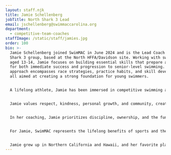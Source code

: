 ```yaml
---
layout: staff.njk
title: Jamie Schellenberg
jobTitle: North Shark 3 Lead
email: jschellenberg@swimmaccarolina.org
department:
  - competitive-team-coaches
staffImage: /static/staff/jamies.jpg
order: 100
bio: >-
  Jamie Schellenberg joined SwimMAC in June 2024 and is the Lead Coach for the
  Shark 3 group, based at the North HFFA/Davidson site. Working with swimmers
  aged 13-14, Jamie focuses on building essential skills that prepare athletes
  for both immediate success and progression to senior-level swimming. Her
  approach encompasses race strategies, practice habits, and skill development,
  all aimed at creating a strong foundation for young swimmers.


  A lifelong athlete, Jamie has been immersed in competitive swimming and triathlons, including representing Team USA at the World Triathlon Championships in New Zealand. She holds a Bachelor's degree in Criminal Justice and a Master’s in Counseling and is a Certified Level 3 Coach through the American Swimming Coaches Association, a Certified Dryland Coach, and a licensed psychotherapist specializing in youth. These combined skills provide her with a unique approach to coaching, as she brings mental strength training and life skills into her swim practices. Before SwimMAC, Jamie coached triathlon teams in the Bay Area, served as a mental strength coach for teen groups, and volunteered with Girls on the Run, fostering confidence and resilience in young athletes.


  Jamie values respect, kindness, personal growth, and community, creating a supportive and positive atmosphere on the pool deck. Her experience as a mother of three, two of whom swim for SwimMAC, gives her a parent’s perspective on coaching, allowing her to communicate effectively with swimmers of all ages. Patience, empathy, and her background in mental health make her an impactful and motivational leader.


  In her coaching, Jamie prioritizes discipline, ownership, and the fun that comes with hard work, guiding her athletes to support each other as they develop their skills. Currently, she is expanding SwimMAC’s dryland program and incorporating mental strength training for swimmers of all ages. Looking ahead, she hopes to contribute to an open water racing program, combining her passion for open water with her expertise.


  For Jamie, SwimMAC represents the lifelong benefits of sports and the character-building aspects of swimming. Her goal is to prepare swimmers who feel confident in their abilities, supportive of one another, and open to continuous growth. Her coaching philosophy centers on the idea that swimming is as much about building character as it is about technique and competition. Her children serve as her daily inspiration, and her favorite quote, “To succeed in life, you need three things: a wishbone, a backbone, and a funny bone,” reflects her belief in resilience, ambition, and joy in all pursuits. 


  Jamie grew up in Northern California and Hawaii, and her favorite place traveled is Iceland. Passionate about creating a strong team culture, Jamie is excited to continue building a positive environment that nurtures lifelong swimmers and well-rounded individuals.
---
```

